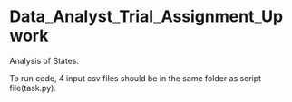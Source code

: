 # Data_Analyst_Trial_Assignment_Upwork
Analysis of States.

To run code, 4 input csv files should be in the same folder as script file(task.py).
